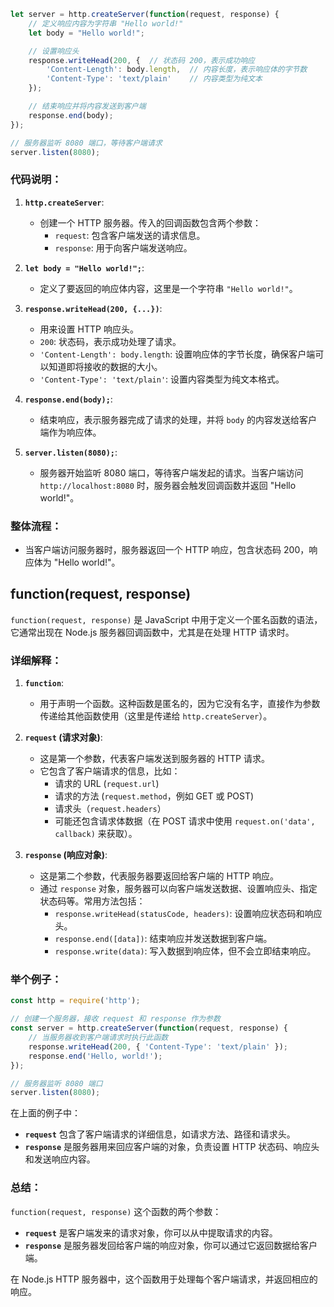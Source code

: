 ```javascript
let server = http.createServer(function(request, response) {  
    // 定义响应内容为字符串 "Hello world!"
    let body = "Hello world!";

    // 设置响应头
    response.writeHead(200, {  // 状态码 200，表示成功响应
        'Content-Length': body.length,  // 内容长度，表示响应体的字节数
        'Content-Type': 'text/plain'    // 内容类型为纯文本
    });

    // 结束响应并将内容发送到客户端
    response.end(body);
});

// 服务器监听 8080 端口，等待客户端请求
server.listen(8080);
```

### 代码说明：

1. **`http.createServer`**: 
   - 创建一个 HTTP 服务器。传入的回调函数包含两个参数：
     - `request`: 包含客户端发送的请求信息。
     - `response`: 用于向客户端发送响应。

2. **`let body = "Hello world!";`**:
   - 定义了要返回的响应体内容，这里是一个字符串 `"Hello world!"`。

3. **`response.writeHead(200, {...})`**:
   - 用来设置 HTTP 响应头。
   - `200`: 状态码，表示成功处理了请求。
   - `'Content-Length': body.length`: 设置响应体的字节长度，确保客户端可以知道即将接收的数据的大小。
   - `'Content-Type': 'text/plain'`: 设置内容类型为纯文本格式。

4. **`response.end(body);`**:
   - 结束响应，表示服务器完成了请求的处理，并将 `body` 的内容发送给客户端作为响应体。

5. **`server.listen(8080);`**:
   - 服务器开始监听 8080 端口，等待客户端发起的请求。当客户端访问 `http://localhost:8080` 时，服务器会触发回调函数并返回 "Hello world!"。

### 整体流程：
- 当客户端访问服务器时，服务器返回一个 HTTP 响应，包含状态码 200，响应体为 "Hello world!"。


## function(request, response)
`function(request, response)` 是 JavaScript 中用于定义一个匿名函数的语法，它通常出现在 Node.js 服务器回调函数中，尤其是在处理 HTTP 请求时。

### 详细解释：

1. **`function`**: 
   - 用于声明一个函数。这种函数是匿名的，因为它没有名字，直接作为参数传递给其他函数使用（这里是传递给 `http.createServer`）。

2. **`request` (请求对象)**: 
   - 这是第一个参数，代表客户端发送到服务器的 HTTP 请求。
   - 它包含了客户端请求的信息，比如：
     - 请求的 URL (`request.url`)
     - 请求的方法 (`request.method`，例如 GET 或 POST)
     - 请求头（`request.headers`）
     - 可能还包含请求体数据（在 POST 请求中使用 `request.on('data', callback)` 来获取）。

3. **`response` (响应对象)**: 
   - 这是第二个参数，代表服务器要返回给客户端的 HTTP 响应。
   - 通过 `response` 对象，服务器可以向客户端发送数据、设置响应头、指定状态码等。常用方法包括：
     - `response.writeHead(statusCode, headers)`: 设置响应状态码和响应头。
     - `response.end([data])`: 结束响应并发送数据到客户端。
     - `response.write(data)`: 写入数据到响应体，但不会立即结束响应。

### 举个例子：

```javascript
const http = require('http');

// 创建一个服务器，接收 request 和 response 作为参数
const server = http.createServer(function(request, response) {
    // 当服务器收到客户端请求时执行此函数
    response.writeHead(200, { 'Content-Type': 'text/plain' });
    response.end('Hello, world!');
});

// 服务器监听 8080 端口
server.listen(8080);
```

在上面的例子中：

- **`request`** 包含了客户端请求的详细信息，如请求方法、路径和请求头。
- **`response`** 是服务器用来回应客户端的对象，负责设置 HTTP 状态码、响应头和发送响应内容。

### 总结：

`function(request, response)` 这个函数的两个参数：
- **`request`** 是客户端发来的请求对象，你可以从中提取请求的内容。
- **`response`** 是服务器发回给客户端的响应对象，你可以通过它返回数据给客户端。

在 Node.js HTTP 服务器中，这个函数用于处理每个客户端请求，并返回相应的响应。